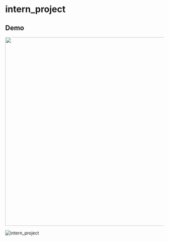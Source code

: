# intern_project

## Demo

<img src="https://user-images.githubusercontent.com/69635164/128202413-87d98e24-d9ce-4904-8082-fdc6085d4ce2.gif" height="600" />

![intern_project](https://user-images.githubusercontent.com/69635164/128202413-87d98e24-d9ce-4904-8082-fdc6085d4ce2.gif)
